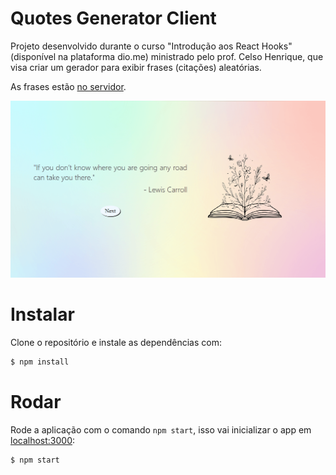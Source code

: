 # Quotes Generator Client
Projeto desenvolvido durante o curso "Introdução aos React Hooks" (disponível na plataforma dio.me) ministrado pelo prof. Celso Henrique, que visa criar um gerador para exibir frases (citações) aleatórias.

As frases estão [no servidor](https://github.com/fernandabucheri/quotes-server).

![screenshot](screenshot.png?raw=true "screenshot")

# Instalar
Clone o repositório e instale as dependências com:
```sh
$ npm install
```

# Rodar
Rode a aplicação com o comando `npm start`, isso vai inicializar o app em [localhost:3000](http://localhost:3000):
```sh
$ npm start
```
